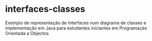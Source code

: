 # interfaces-classes
Exemplo de representação de Interfaces num diagrama de classes e implementação em Java para estudantes iniciantes em Programação Orientada a Objectos
